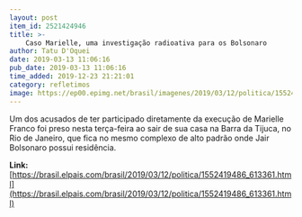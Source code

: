 ```yaml
---
layout: post
item_id: 2521424946
title: >-
    Caso Marielle, uma investigação radioativa para os Bolsonaro
author: Tatu D'Oquei
date: 2019-03-13 11:06:16
pub_date: 2019-03-13 11:06:16
time_added: 2019-12-23 21:21:01
category: refletimos
image: https://ep00.epimg.net/brasil/imagenes/2019/03/12/politica/1552419486_613361_1552428911_rrss_normal.jpg
---
```


Um dos acusados de ter participado diretamente da execução de Marielle Franco foi preso nesta terça-feira ao sair de sua casa na Barra da Tijuca, no Rio de Janeiro, que fica no mesmo complexo de alto padrão onde Jair Bolsonaro possui residência.

**Link:** [https://brasil.elpais.com/brasil/2019/03/12/politica/1552419486_613361.html](https://brasil.elpais.com/brasil/2019/03/12/politica/1552419486_613361.html)

